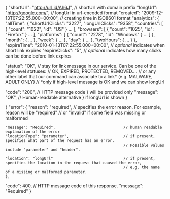 
{
"shortUrl": "http://url.id/Ah6J",                       // shortUrl with domain prefix
"longUrl": "http://google.com/",                        // longUrl in url-encoded format
"created": "2009-12-13T07:22:55.000+00:00",             // creating time in ISO8601 format
"analytics": {
    "allTime": {
        "shortUrlClicks": "3227",
        "longUrlClicks": "9358",
        "countries": [ { "count": "1022", "id": "US" } ... ],
        "browsers": [ { "count": "1025", "id": "Firefox" } ... ],
        "platforms": [ { "count": "2278", "id": "Windows" } ... ]
        },
    "month": { ... },
    "week": { ... },
    "day": { ... },
    "twoHours": { ... }
},
"expireTime": "2010-01-13T07:22:55.000+00:00",          // *optional* indicates when short link expires
"expireClicks": "5",                                    // *optional* indicates how many clicks can be done before link expires

"status": "OK",                                         // stay for link message in our service. Can be one of the high-level statuses:
                                                        // OK, EXPIRED, PROTECTED, REMOVED....
                                                        // or any other label that our command can associate to a link* (e.g. MALWARE, ADULT ONLY)
                                                        // *only if high-level message is OK and we can show longUrl

"code": "200",                                          // HTTP message code               } will be provided only
"message": "OK",                                        // Human-readable alternative     } if longUrl is shown
}


{
"error":
    {
    "reason": "required",                               // specifies the error reason. For example, reason will be "required"
                                                        // or "invalid" if some field was missing or malformed

    "message": "Required",                              // human readable explanation of the error
    "locationType": "parameter",                        // if present, specifies what part of the request has an error.
                                                        // Possible values include "parameter" and "header".

    "location": "longUrl"                               // if present, specifies the location in the request that caused the error,
                                                        // e.g. the name of a missing or malformed parameter.
    },
"code": 400,                                          // HTTP message code of this response.
"message": "Required"
}
